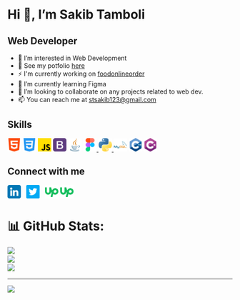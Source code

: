 
<h1> Hi 👋, I’m Sakib Tamboli</h1>
<h2> Web Developer</h2>

- 👀 I’m interested in Web Development
- :page_with_curl: See my potfolio <a href="https://sakib-tamboli.netlify.app/">here</a>
- :zap: I'm currently working on <a href="https://github.com/sakibtheseeker/foodonlineorder">foodonlineorder</a>
- 🌱 I’m currently learning Figma
- 💞️ I’m looking to collaborate on any projects related to web dev.
- 📫 You can reach me at stsakib123@gmail.com

<!---
sakibtheseeker/sakibtheseeker is a ✨ special ✨ repository because its `README.md` (this file) appears on your GitHub profile.
You can click the Preview link to take a look at your changes.
--->
<h2> Skills</h2>
<div class=row>
<img src="assets/html-5.png" width="30" height="30">
<img src="assets/css-3.png" width="30" height="30">
<img src="assets/js.png" width="30" height="30">
<a href="https://getbootstrap.com/"><img src="assets/bootstrap.png" width="30" height="30"/></a>
<a href="https://www.java.com/en/"><img src="assets/java.png" width="30" height="30"/></a>
<a href="https://figma.com/"><img src="assets/figma.png" width="30" height="30"/>
<a href="https://www.python.org/"><img src="assets/python.png" width="30" height="30"/>
<a href="https://www.mysql.com/"><img src="assets/mysql.png" width="30" height="30"/></a>
<img src="assets/c++.png" width="30" height="30"/>
<img src="assets/c-sharp.png" width="30" height="30"/>
</div>

<h2> Connect with me</h2>
<div class=row>
<a href="https://www.linkedin.com/in/sakib-tamboli/"><img src="assets/linkedin (1).png" width="30" height="30"/></a> &nbsp
<a href="https://twitter.com/sakibt_2501"><img src="assets/twitter.png" width="30" height="30"/></a> &nbsp
<a href="https://www.hackerrank.com/tambolisaklait20?hr_r=1"><img src="assets/upwork.png" width="30" height="30"/></a>
<a href="https://www.upwork.com/freelancers/~01a66907ba6eadd090"><img src="assets/upwork.png" width="30" height="30"/></a>
  </div>
  
 # 📊 GitHub Stats:
![](https://github-readme-stats.vercel.app/api?username=sakibtheseeker&theme=dark&hide_border=false&include_all_commits=false&count_private=false)<br/>
![](https://github-readme-streak-stats.herokuapp.com/?user=sakibtheseeker&theme=dark&hide_border=false)<br/>
![](https://github-readme-stats.vercel.app/api/top-langs/?username=sakibtheseeker&theme=dark&hide_border=false&include_all_commits=false&count_private=false&layout=compact)

---
[![](https://visitcount.itsvg.in/api?id=sakibtheseeker&icon=0&color=0)](https://visitcount.itsvg.in)

  </a>
